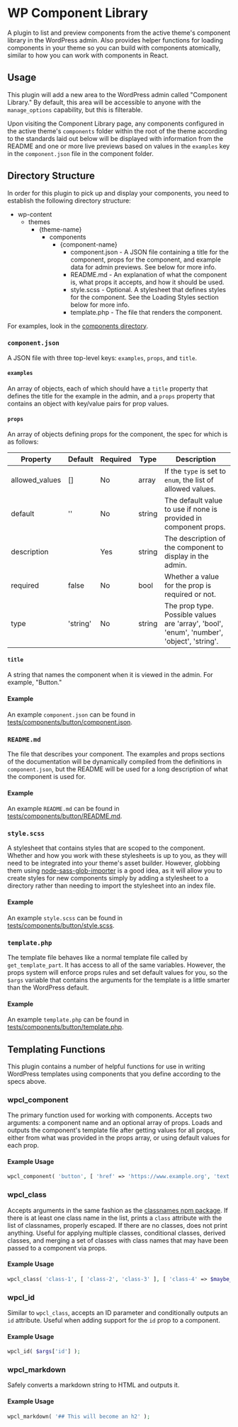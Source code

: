 # WP Component Library

A plugin to list and preview components from the active theme's component
library in the WordPress admin. Also provides helper functions for loading
components in your theme so you can build with components atomically, similar
to how you can work with components in React.

## Usage

This plugin will add a new area to the WordPress admin called
"Component Library." By default, this area will be accessible to anyone with
the `manage_options` capability, but this is filterable.

Upon visiting the Component Library page, any components configured in the
active theme's `components` folder within the root of the theme according to
the standards laid out below will be displayed with information from the
README and one or more live previews based on values in the `examples` key in
the `component.json` file in the component folder.

## Directory Structure

In order for this plugin to pick up and display your components, you need to
establish the following directory structure:

* wp-content
  * themes
    * {theme-name}
      * components
        * {component-name}
          * component.json - A JSON file containing a title for the component,
            props for the component, and example data for admin previews. See
            below for more info.
          * README.md - An explanation of what the component is, what props it
            accepts, and how it should be used.
          * style.scss - Optional. A stylesheet that defines styles for the
            component. See the Loading Styles section below for more info.
          * template.php - The file that renders the component.

For examples, look in the
[components directory](components).

### `component.json`

A JSON file with three top-level keys: `examples`, `props`, and `title`.

#### `examples`

An array of objects, each of which should have a `title` property that defines
the title for the example in the admin, and a `props` property that contains
an object with key/value pairs for prop values.

#### `props`

An array of objects defining props for the component, the spec for which is as follows:

| Property       | Default  | Required | Type   | Description                                                                               |
|----------------|----------|----------|--------|-------------------------------------------------------------------------------------------|
| allowed_values | []       | No       | array  | If the `type` is set to `enum`, the list of allowed values.                               |
| default        | ''       | No       | string | The default value to use if none is provided in component props.                          |
| description    |          | Yes      | string | The description of the component to display in the admin.                                 |
| required       | false    | No       | bool   | Whether a value for the prop is required or not.                                          |
| type           | 'string' | No       | string | The prop type. Possible values are 'array', 'bool', 'enum', 'number', 'object', 'string'. |

#### `title`

A string that names the component when it is viewed in the admin. For example,
"Button."

#### Example

An example `component.json` can be found in
[tests/components/button/component.json](tests/components/button/component.json).

### `README.md`

The file that describes your component. The examples and props sections of the
documentation will be dynamically compiled from the definitions in
`component.json`, but the README will be used for a long description of what
the component is used for.

#### Example

An example `README.md` can be found in
[tests/components/button/README.md](tests/components/button/README.md).

### `style.scss`

A stylesheet that contains styles that are scoped to the component. Whether and
how you work with these stylesheets is up to you, as they will need to be
integrated into your theme's asset builder. However, globbing them using
[node-sass-glob-importer](https://www.npmjs.com/package/node-sass-glob-importer)
is a good idea, as it will allow you to create styles for new components simply
by adding a stylesheet to a directory rather than needing to import the
stylesheet into an index file.

#### Example

An example `style.scss` can be found in
[tests/components/button/style.scss](tests/components/button/style.scss).

### `template.php`

The template file behaves like a normal template file called by
`get_template_part`. It has access to all of the same variables. However, the
props system will enforce props rules and set default values for you, so the
`$args` variable that contains the arguments for the template is a little
smarter than the WordPress default.

#### Example

An example `template.php` can be found in
[tests/components/button/template.php](tests/components/button/template.php).

## Templating Functions

This plugin contains a number of helpful functions for use in writing
WordPress templates using components that you define according to the specs
above.

### wpcl_component

The primary function used for working with components. Accepts two arguments:
a component name and an optional array of props. Loads and outputs the
component's template file after getting values for all props, either from what
was provided in the props array, or using default values for each prop.

#### Example Usage

```php
wpcl_component( 'button', [ 'href' => 'https://www.example.org', 'text' => 'Visit example.org' ] );
```

### wpcl_class

Accepts arguments in the same fashion as the
[classnames npm package](https://www.npmjs.com/package/classnames). If there is
at least one class name in the list, prints a `class` attribute with the list
of classnames, properly escaped. If there are no classes, does not print
anything. Useful for applying multiple classes, conditional classes, derived
classes, and merging a set of classes with class names that may have been passed
to a component via props.

#### Example Usage

```php
wpcl_class( 'class-1', [ 'class-2', 'class-3' ], [ 'class-4' => $maybe_include ], $args['class'] );
```

### wpcl_id

Similar to `wpcl_class`, accepts an ID parameter and conditionally outputs an
`id` attribute. Useful when adding support for the `id` prop to a component.

#### Example Usage

```php
wpcl_id( $args['id'] );
```

### wpcl_markdown

Safely converts a markdown string to HTML and outputs it.

#### Example Usage

```php
wpcl_markdown( '## This will become an h2' );
```
